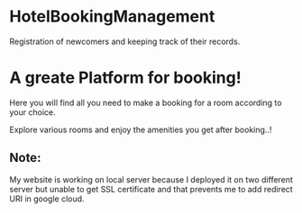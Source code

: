 # HotelBookingManagement
Registration of newcomers and keeping track of their records.
<h1>A greate Platform for booking!</h1>
<p>Here you will find all you need to make a booking for a room according to your choice.</p>
<p>Explore various rooms and enjoy the amenities you get after booking..!</p>

<h2>Note: </h2>
<p>My website is working on local server because I deployed it on two different server but unable to get SSL certificate and that prevents me to add redirect URI in google cloud.</p>
